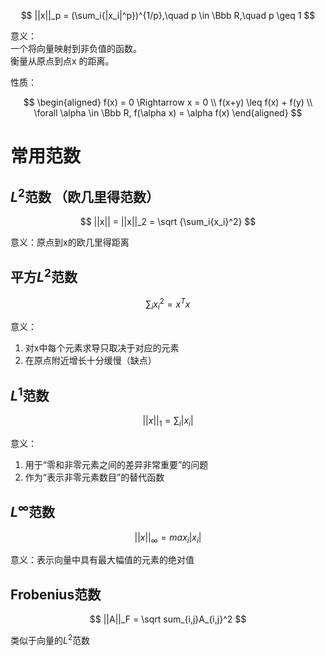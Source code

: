 $$
||x||_p = (\sum_i{|x_i|^p})^{1/p},\quad p \in \Bbb R,\quad p \geq 1
$$

意义：  
一个将向量映射到非负值的函数。  
衡量从原点到点x 的距离。  

性质：

$$
\begin{aligned}
f(x) = 0 \Rightarrow  x = 0 \\
f(x+y) \leq f(x) + f(y) \\
\forall \alpha \in \Bbb R, f(\alpha x) = \alpha f(x)
\end{aligned}
$$

# 常用范数

## $L^2$范数 （欧几里得范数）

$$
||x|| = ||x||_2 = \sqrt {\sum_i{x_i}^2}
$$

意义：原点到x的欧几里得距离

## 平方$L^2$范数

$$
\sum_i{x_i}^2 = x^Tx
$$

意义：  
1. 对x中每个元素求导只取决于对应的元素  
2. 在原点附近增长十分缓慢（缺点）

## $L^1$范数

$$
||x||_1 = \sum_i |x_i|
$$

意义：  
1. 用于“零和非零元素之间的差异非常重要”的问题  
2. 作为“表示非零元素数目”的替代函数

## $L^\infty$范数

$$
||x||_\infty = max_i|x_i|
$$

意义：表示向量中具有最大幅值的元素的绝对值

## Frobenius范数

$$
||A||_F = \sqrt sum_{i,j}A_{i,j}^2
$$

类似于向量的$L^2$范数
